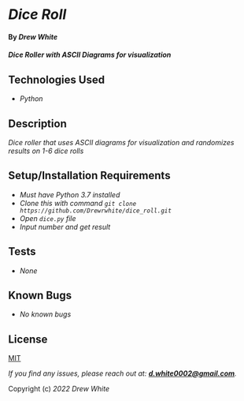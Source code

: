 # _Dice Roll_

#### By _**Drew White**_

#### _Dice Roller with ASCII Diagrams for visualization_

## Technologies Used

- _Python_

## Description

 _Dice roller that uses ASCII diagrams for visualization and randomizes results on 1-6 dice rolls_ 


## Setup/Installation Requirements

- _Must have Python 3.7 installed_
- _Clone this with command `git clone https://github.com/Drewrwhite/dice_roll.git`_
- _Open `dice.py` file_
- _Input number and get result_


## Tests
 
- _None_

## Known Bugs

- _No known bugs_

## License

[MIT](./license.txt)

_If you find any issues, please reach out at: **d.white0002@gmail.com**._

Copyright (c) _2022_ _Drew White_